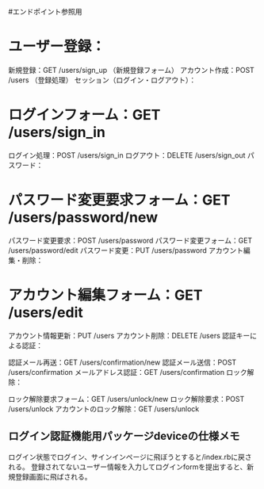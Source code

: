 #エンドポイント参照用


# ユーザー登録：
新規登録：GET /users/sign_up （新規登録フォーム）
アカウント作成：POST /users （登録処理）
セッション（ログイン・ログアウト）：

# ログインフォーム：GET /users/sign_in
ログイン処理：POST /users/sign_in
ログアウト：DELETE /users/sign_out
パスワード：

# パスワード変更要求フォーム：GET /users/password/new
パスワード変更要求：POST /users/password
パスワード変更フォーム：GET /users/password/edit
パスワード変更：PUT /users/password
アカウント編集・削除：

# アカウント編集フォーム：GET /users/edit
アカウント情報更新：PUT /users
アカウント削除：DELETE /users
認証キーによる認証：

認証メール再送：GET /users/confirmation/new
認証メール送信：POST /users/confirmation
メールアドレス認証：GET /users/confirmation
ロック解除：

ロック解除要求フォーム：GET /users/unlock/new
ロック解除要求：POST /users/unlock
アカウントのロック解除：GET /users/unlock

## ログイン認証機能用パッケージdeviceの仕様メモ
ログイン状態でログイン、サインインページに飛ぼうとすると/index.rbに戻される。
登録されてないユーザー情報を入力してログインformを提出すると、新規登録画面に飛ばされる。
